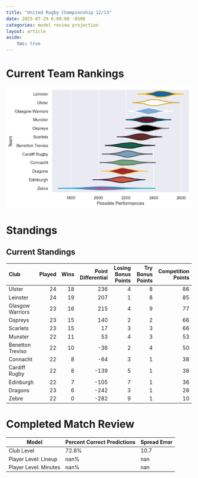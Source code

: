 ```yaml
---  
title: "United Rugby Championship 12/13"  
date: 2025-07-29 6:00:00 -0500  
categories: model review projection  
layout: article  
aside:  
    toc: true  
---
```

# Current Team Rankings


![Club Rankings](plots/rankings_United_Rugby_Championship_1213.png)
# Standings

## Current Standings


| Club             |   Played |   Wins |   Point Differential |   Losing Bonus Points |   Try Bonus Points |   Competition Points |
|:-----------------|---------:|-------:|---------------------:|----------------------:|-------------------:|---------------------:|
| Ulster           |       24 |     18 |                  236 |                     4 |                  8 |                   86 |
| Leinster         |       24 |     19 |                  207 |                     1 |                  8 |                   85 |
| Glasgow Warriors |       23 |     16 |                  215 |                     4 |                  9 |                   77 |
| Ospreys          |       23 |     15 |                  140 |                     2 |                  2 |                   66 |
| Scarlets         |       23 |     15 |                   17 |                     3 |                  3 |                   66 |
| Munster          |       22 |     11 |                   53 |                     4 |                  3 |                   53 |
| Benetton Treviso |       22 |     10 |                  -36 |                     2 |                  4 |                   50 |
| Connacht         |       22 |      8 |                  -64 |                     3 |                  1 |                   38 |
| Cardiff Rugby    |       22 |      8 |                 -139 |                     5 |                  1 |                   38 |
| Edinburgh        |       22 |      7 |                 -105 |                     7 |                  1 |                   36 |
| Dragons          |       23 |      6 |                 -242 |                     3 |                  1 |                   28 |
| Zebre            |       22 |      0 |                 -282 |                     9 |                  1 |                   10 |



# Completed Match Review


| Model | Percent Correct Predictions | Spread Error |
| ------ | ------ | ------ |
| Club Level | 72.8% | 10.7 |
| Player Level: Lineup | nan% | nan |
| Player Level: Minutes | nan% | nan |

